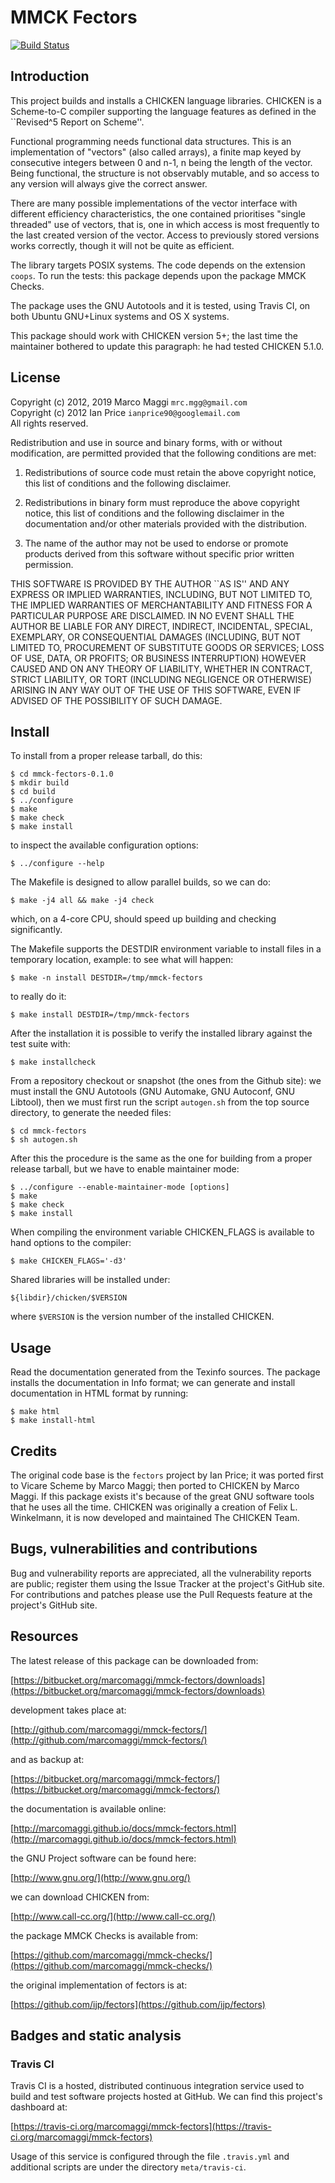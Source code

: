 # MMCK Fectors

[![Build Status](https://travis-ci.org/marcomaggi/mmck-fectors.svg?branch=master)](https://travis-ci.org/marcomaggi/mmck-fectors)

## Introduction

This project builds and installs  a CHICKEN language libraries.  CHICKEN
is a Scheme-to-C compiler supporting the language features as defined in
the ``Revised^5 Report on Scheme''.

Functional  programming needs  functional data  structures.  This  is an
implementation of "vectors" (also called  arrays), a finite map keyed by
consecutive  integers between  0  and n-1,  n being  the  length of  the
vector.  Being functional, the structure  is not observably mutable, and
so access to any version will always give the correct answer.

There are  many possible  implementations of  the vector  interface with
different  efficiency  characteristics,  the one  contained  prioritises
"single threaded" use  of vectors, that is, one in  which access is most
frequently  to  the last  created  version  of  the vector.   Access  to
previously stored versions works correctly,  though it will not be quite
as efficient.

The library  targets POSIX systems.   The code depends on  the extension
`coops`.  To run  the tests: this package depends upon  the package MMCK
Checks.

The package uses the GNU Autotools and it is tested, using Travis CI, on
both Ubuntu GNU+Linux  systems and OS X systems.

This package  should work  with CHICKEN  version 5+;  the last  time the
maintainer  bothered to  update this  paragraph: he  had tested  CHICKEN
5.1.0.

## License

Copyright (c) 2012, 2019 Marco Maggi `mrc.mgg@gmail.com`<br/>
Copyright (c) 2012 Ian Price `ianprice90@googlemail.com`<br/>
All rights reserved.

Redistribution  and use  in source  and  binary forms,  with or  without
modification, are  permitted provided that the  following conditions are
met:

1.  Redistributions  of source  code  must  retain the  above  copyright
   notice, this list of conditions and the following disclaimer.

2. Redistributions  in binary  form must  reproduce the  above copyright
   notice, this list  of conditions and the following  disclaimer in the
   documentation and/or other materials provided with the distribution.

3. The name of the author may not be used to endorse or promote products
   derived from this software without specific prior written permission.

THIS SOFTWARE  IS PROVIDED BY  THE AUTHOR ``AS  IS'' AND ANY  EXPRESS OR
IMPLIED  WARRANTIES,   INCLUDING,  BUT  NOT  LIMITED   TO,  THE  IMPLIED
WARRANTIES OF MERCHANTABILITY  AND FITNESS FOR A  PARTICULAR PURPOSE ARE
DISCLAIMED.  IN  NO EVENT  SHALL THE  AUTHOR BE  LIABLE FOR  ANY DIRECT,
INDIRECT,  INCIDENTAL,  SPECIAL,  EXEMPLARY,  OR  CONSEQUENTIAL  DAMAGES
(INCLUDING,  BUT NOT  LIMITED  TO, PROCUREMENT  OF  SUBSTITUTE GOODS  OR
SERVICES;  LOSS OF  USE,  DATA, OR  PROFITS;  OR BUSINESS  INTERRUPTION)
HOWEVER  CAUSED AND  ON ANY  THEORY OF  LIABILITY, WHETHER  IN CONTRACT,
STRICT LIABILITY, OR TORT (INCLUDING NEGLIGENCE OR OTHERWISE) ARISING IN
ANY  WAY OUT  OF  THE USE  OF  THIS  SOFTWARE, EVEN  IF  ADVISED OF  THE
POSSIBILITY OF SUCH DAMAGE.

## Install

To install from a proper release tarball, do this:

```
$ cd mmck-fectors-0.1.0
$ mkdir build
$ cd build
$ ../configure
$ make
$ make check
$ make install
```

to inspect the available configuration options:

```
$ ../configure --help
```

The Makefile is designed to allow parallel builds, so we can do:

```
$ make -j4 all && make -j4 check
```

which,  on  a  4-core  CPU,   should  speed  up  building  and  checking
significantly.

The Makefile supports the DESTDIR  environment variable to install files
in a temporary location, example: to see what will happen:

```
$ make -n install DESTDIR=/tmp/mmck-fectors
```

to really do it:

```
$ make install DESTDIR=/tmp/mmck-fectors
```

After the  installation it is  possible to verify the  installed library
against the test suite with:

```
$ make installcheck
```

From a repository checkout or snapshot  (the ones from the Github site):
we  must install  the GNU  Autotools  (GNU Automake,  GNU Autoconf,  GNU
Libtool), then  we must first run  the script `autogen.sh` from  the top
source directory, to generate the needed files:

```
$ cd mmck-fectors
$ sh autogen.sh

```

After this  the procedure  is the same  as the one  for building  from a
proper release tarball, but we have to enable maintainer mode:

```
$ ../configure --enable-maintainer-mode [options]
$ make
$ make check
$ make install
```

When compiling  the environment  variable CHICKEN_FLAGS is  available to
hand options to the compiler:

```
$ make CHICKEN_FLAGS='-d3'
```

Shared libraries will be installed under:

```
${libdir}/chicken/$VERSION
```

where `$VERSION` is the version number of the installed CHICKEN.

## Usage

Read the documentation generated from  the Texinfo sources.  The package
installs the documentation  in Info format; we can  generate and install
documentation in HTML format by running:

```
$ make html
$ make install-html
```

## Credits

The original  code base is  the `fectors` project  by Ian Price;  it was
ported first to Vicare Scheme by  Marco Maggi; then ported to CHICKEN by
Marco  Maggi.  If  this package  exists it's  because of  the great  GNU
software tools  that he  uses all  the time.   CHICKEN was  originally a
creation of Felix L.  Winkelmann, it is now developed and maintained The
CHICKEN Team.

## Bugs, vulnerabilities and contributions

Bug  and vulnerability  reports are  appreciated, all  the vulnerability
reports  are  public; register  them  using  the  Issue Tracker  at  the
project's GitHub  site.  For  contributions and  patches please  use the
Pull Requests feature at the project's GitHub site.

## Resources

The latest release of this package can be downloaded from:

[https://bitbucket.org/marcomaggi/mmck-fectors/downloads](https://bitbucket.org/marcomaggi/mmck-fectors/downloads)

development takes place at:

[http://github.com/marcomaggi/mmck-fectors/](http://github.com/marcomaggi/mmck-fectors/)

and as backup at:

[https://bitbucket.org/marcomaggi/mmck-fectors/](https://bitbucket.org/marcomaggi/mmck-fectors/)

the documentation is available online:

[http://marcomaggi.github.io/docs/mmck-fectors.html](http://marcomaggi.github.io/docs/mmck-fectors.html)

the GNU Project software can be found here:

[http://www.gnu.org/](http://www.gnu.org/)

we can download CHICKEN from:

[http://www.call-cc.org/](http://www.call-cc.org/)

the package MMCK Checks is available from:

[https://github.com/marcomaggi/mmck-checks/](https://github.com/marcomaggi/mmck-checks/)

the original implementation of fectors is at:

[https://github.com/ijp/fectors](https://github.com/ijp/fectors)

## Badges and static analysis

### Travis CI

Travis CI is  a hosted, distributed continuous  integration service used
to build and test software projects  hosted at GitHub.  We can find this
project's dashboard at:

[https://travis-ci.org/marcomaggi/mmck-fectors](https://travis-ci.org/marcomaggi/mmck-fectors)

Usage of this  service is configured through the  file `.travis.yml` and
additional scripts are under the directory `meta/travis-ci`.

